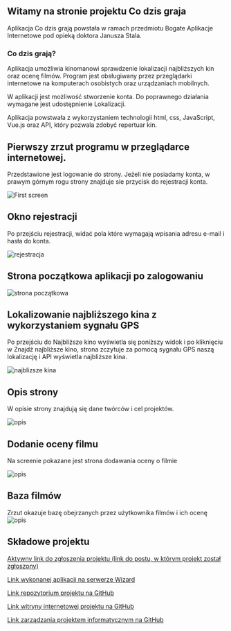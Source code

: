 ## Witamy na stronie projektu Co dzis graja

Aplikacja Co dzis grają powstała w ramach przedmiotu Bogate Aplikacje Internetowe pod opieką doktora Janusza Stala.

### Co dzis grają?

Aplikacja umożliwia kinomanowi sprawdzenie lokalizacji najbliższych kin oraz ocenę filmów.
Program jest obsługiwany przez przeglądarki internetowe na komputerach osobistych oraz urządzaniach mobilnych.

W aplikacji jest możliwość stworzenie konta.
Do poprawnego działania wymagane jest udostępnienie Lokalizacji.

Aplikacja powstwała z wykorzystaniem technologii html, css, JavaScript, Vue.js oraz API, który pozwala zdobyć repertuar kin.

## Pierwszy zrzut programu w przeglądarce internetowej.

Przedstawione jest logowanie do strony.
Jeżeli nie posiadamy konta, w prawym górnym rogu strony znajduje sie przycisk do rejestracji konta.

![First screen](images/cdg_start.png)

## Okno rejestracji

Po przejściu rejestracji, widać pola które wymagają wpisania adresu e-mail i hasła do konta.

![rejestracja](images/cdg_registration.png)

## Strona początkowa aplikacji po zalogowaniu

![strona początkowa](images/cdg_login.png)

## Lokalizowanie najbliższego kina z wykorzystaniem sygnału GPS

Po przejściu do Najbliższe kino wyświetla się poniższy widok i po kliknięciu w Znajdź najbliższe kino, strona zczytuje za pomocą sygnału GPS naszą lokalizację i API wyświetla najbliższe kina.

![najblizsze kina](images/cdg_findcinema.png)

## Opis strony

W opisie strony znajdują się dane twórców i cel projektów.

![opis](images/cdg_description.png)

## Dodanie oceny filmu

Na screenie pokazane jest strona dodawania oceny o filmie

![opis](images/cdg_addingmovie.png)

## Baza filmów

Zrzut okazuje bazę obejrzanych przez użytkownika filmów i ich ocenę
![opis](images/cdg_moviebase.png)

## Składowe projektu
[Aktywny link do zgłoszenia projektu (link do postu, w którym projekt został zgłoszony)](https://e-uczelnia.uek.krakow.pl/mod/forum/discuss.php?d=129539)

[Link wykonanej aplikacji na serwerze Wizard](https://gravoos.github.io)

[Link repozytorium projektu na GitHub](https://github.com/Gravoos/Gravoos.github.io)

[Link witryny internetowej projektu na GitHub](https://ogryz.github.io/Co_dzis_graja/)

[Link zarządzania projektem informatycznym na GitHub](https://github.com/Gravoos/Gravoos.github.io/projects/1)
